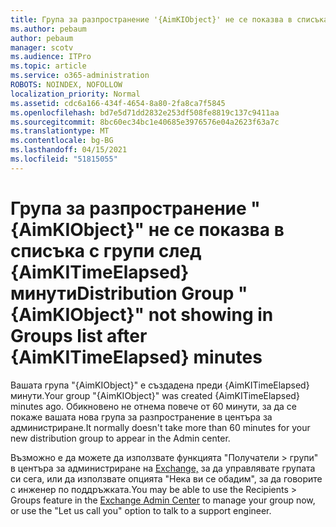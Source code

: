 ```yaml
---
title: Група за разпространение '{AimKIObject}' не се показва в списъка с групи след {AimKITimeElapsed} минути
ms.author: pebaum
author: pebaum
manager: scotv
ms.audience: ITPro
ms.topic: article
ms.service: o365-administration
ROBOTS: NOINDEX, NOFOLLOW
localization_priority: Normal
ms.assetid: cdc6a166-434f-4654-8a80-2fa8ca7f5845
ms.openlocfilehash: bd7e5d71dd2832e253df508fe8819c137c9411aa
ms.sourcegitcommit: 8bc60ec34bc1e40685e3976576e04a2623f63a7c
ms.translationtype: MT
ms.contentlocale: bg-BG
ms.lasthandoff: 04/15/2021
ms.locfileid: "51815055"
---
```

# <a name="distribution-group-aimkiobject-not-showing-in-groups-list-after-aimkitimeelapsed-minutes"></a><span data-ttu-id="55551-102">Група за разпространение "{AimKIObject}" не се показва в списъка с групи след {AimKITimeElapsed} минути</span><span class="sxs-lookup"><span data-stu-id="55551-102">Distribution Group "{AimKIObject}" not showing in Groups list after {AimKITimeElapsed} minutes</span></span>

<span data-ttu-id="55551-103">Вашата група "{AimKIObject}" е създадена преди {AimKITimeElapsed} минути.</span><span class="sxs-lookup"><span data-stu-id="55551-103">Your group "{AimKIObject}" was created {AimKITimeElapsed} minutes ago.</span></span> <span data-ttu-id="55551-104">Обикновено не отнема повече от 60 минути, за да се покаже вашата нова група за разпространение в центъра за администриране.</span><span class="sxs-lookup"><span data-stu-id="55551-104">It normally doesn't take more than 60 minutes for your new distribution group to appear in the Admin center.</span></span>
  
<span data-ttu-id="55551-105">Възможно е да можете да използвате функцията "Получатели > групи" в центъра за администриране на [Exchange,](https://outlook.office365.com/ecp/?rfr=Admin_o365&amp;exsvurl=1&amp;mkt=en-US.aspx) за да управлявате групата си сега, или да използвате опцията "Нека ви се обадим", за да говорите с инженер по поддръжката.</span><span class="sxs-lookup"><span data-stu-id="55551-105">You may be able to use the Recipients > Groups feature in the [Exchange Admin Center](https://outlook.office365.com/ecp/?rfr=Admin_o365&amp;exsvurl=1&amp;mkt=en-US.aspx) to manage your group now, or use the "Let us call you" option to talk to a support engineer.</span></span> 
  